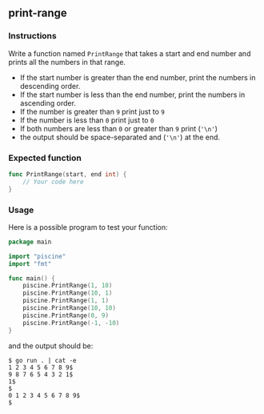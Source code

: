 ## print-range 

### Instructions

Write a function named `PrintRange` that takes a start and end number and prints all the numbers in that range.
- If the start number is greater than the end number, print the numbers in descending order.
- If the start number is less than the end number, print the numbers in ascending order.
- If the number is greater than `9` print just to `9`
- If the number is less than `0` print just to `0`
- If both numbers are less than `0` or greater than `9` print (`'\n'`)
- the output should be space-separated and (`'\n'`) at the end.

### Expected function

```go
func PrintRange(start, end int) {
    // Your code here
}
```

### Usage

Here is a possible program to test your function:

```go
package main

import "piscine"
import "fmt"

func main() {
    piscine.PrintRange(1, 10)
    piscine.PrintRange(10, 1)
    piscine.PrintRange(1, 1)
    piscine.PrintRange(10, 10)
    piscine.PrintRange(0, 9)
    piscine.PrintRange(-1, -10)
}
```

and the output should be:

```console
$ go run . | cat -e
1 2 3 4 5 6 7 8 9$
9 8 7 6 5 4 3 2 1$
1$
$
0 1 2 3 4 5 6 7 8 9$
$
```
